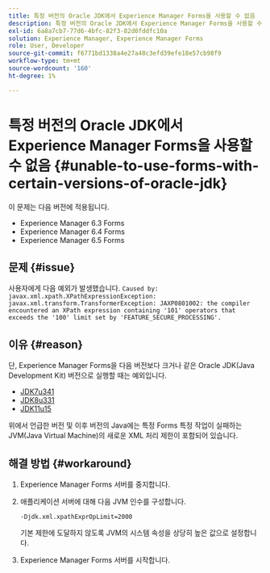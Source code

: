 ```yaml
---
title: 특정 버전의 Oracle JDK에서 Experience Manager Forms을 사용할 수 없음
description: 특정 버전의 Oracle JDK에서 Experience Manager Forms을 사용할 수 없음
exl-id: 6a8a7cb7-77d6-4bfc-82f3-82d0fddfc10a
solution: Experience Manager, Experience Manager Forms
role: User, Developer
source-git-commit: f6771bd1338a4e27a48c3efd39efe18e57cb98f9
workflow-type: tm+mt
source-wordcount: '160'
ht-degree: 1%

---
```


# 특정 버전의 Oracle JDK에서 Experience Manager Forms을 사용할 수 없음 {#unable-to-use-forms-with-certain-versions-of-oracle-jdk}

이 문제는 다음 버전에 적용됩니다.

* Experience Manager 6.3 Forms
* Experience Manager 6.4 Forms
* Experience Manager 6.5 Forms

## 문제 {#issue}

사용자에게 다음 예외가 발생했습니다.
`Caused by: javax.xml.xpath.XPathExpressionException: javax.xml.transform.TransformerException: JAXP0801002: the compiler encountered an XPath expression containing '101' operators that exceeds the '100' limit set by 'FEATURE_SECURE_PROCESSING'.`

## 이유 {#reason}

단, Experience Manager Forms을 다음 버전보다 크거나 같은 Oracle JDK(Java Development Kit) 버전으로 실행할 때는 예외입니다.

* [JDK7u341](https://www.oracle.com/java/technologies/javase/7u341-relnotes.html)
* [JDK8u331](https://www.oracle.com/java/technologies/javase/8u331-relnotes.html)
* [JDK11u15](https://www.oracle.com/java/technologies/javase/11-0-15-relnotes.html)

위에서 언급한 버전 및 이후 버전의 Java에는 특정 Forms 특정 작업이 실패하는 JVM(Java Virtual Machine)의 새로운 XML 처리 제한이 포함되어 있습니다.

## 해결 방법 {#workaround}

1. Experience Manager Forms 서버를 중지합니다.
1. 애플리케이션 서버에 대해 다음 JVM 인수를 구성합니다.

   `-Djdk.xml.xpathExprOpLimit=2000`

   기본 제한에 도달하지 않도록 JVM의 시스템 속성을 상당히 높은 값으로 설정합니다.

1. Experience Manager Forms 서버를 시작합니다.
